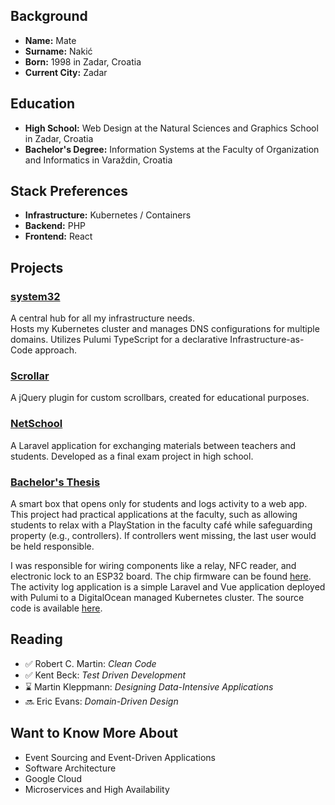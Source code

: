 ## Background
- **Name:** Mate
- **Surname:** Nakić
- **Born:** 1998 in Zadar, Croatia
- **Current City:** Zadar

## Education
- **High School:** Web Design at the Natural Sciences and Graphics School in Zadar, Croatia
- **Bachelor's Degree:** Information Systems at the Faculty of Organization and Informatics in Varaždin, Croatia

## Stack Preferences
- **Infrastructure:** Kubernetes / Containers
- **Backend:** PHP
- **Frontend:** React

## Projects

### [system32](https://github.com/covik/system32)
A central hub for all my infrastructure needs.  
Hosts my Kubernetes cluster and manages DNS configurations for multiple domains.
Utilizes Pulumi TypeScript for a declarative Infrastructure-as-Code approach.

### [Scrollar](https://github.com/covik/scrollar)
A jQuery plugin for custom scrollbars, created for educational purposes.

### [NetSchool](https://github.com/covik/netschool)
A Laravel application for exchanging materials between teachers and students. Developed as a final exam project in high school.

### [Bachelor's Thesis](https://github.com/covik/bachelors-thesis-document)
A smart box that opens only for students and logs activity to a web app. This project had practical applications at the faculty, such as allowing students to relax with a PlayStation in the faculty café while safeguarding property (e.g., controllers). If controllers went missing, the last user would be held responsible.

I was responsible for wiring components like a relay, NFC reader, and electronic lock to an ESP32 board. The chip firmware can be found [here](https://github.com/covik/bachelors-thesis-firmware). The activity log application is a simple Laravel and Vue application deployed with Pulumi to a DigitalOcean managed Kubernetes cluster. The source code is available [here](https://github.com/covik/bachelors-thesis-web).

## Reading
- ✅ Robert C. Martin: *Clean Code*
- ✅ Kent Beck: *Test Driven Development*
- ⌛ Martin Kleppmann: *Designing Data-Intensive Applications*
- 🔜 Eric Evans: *Domain-Driven Design*

## Want to Know More About
- Event Sourcing and Event-Driven Applications
- Software Architecture
- Google Cloud
- Microservices and High Availability